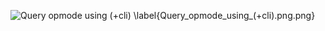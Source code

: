 ![Query opmode using (+cli) \label{Query_opmode_using_(+cli).png.png}](./generated_images/border_Query_opmode_using_(+cli).png.png)

